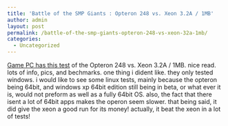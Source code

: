 ```yaml
---
title: 'Battle of the SMP Giants : Opteron 248 vs. Xeon 3.2A / 1MB'
author: admin
layout: post
permalink: /battle-of-the-smp-giants-opteron-248-vs-xeon-32a-1mb/
categories:
  - Uncategorized
---
```

[Game PC has this test][1] of the Opteron 248 vs. Xeon 3.2A / 1MB. nice read. lots of info, pics, and bechmarks. one thing i dident like. they only tested windows. i would like to see some linux tests, mainly because the opteron being 64bit, and windows xp 64bit edition still being in beta, or what ever it is, would not preform as well as a fully 64bit OS. also, the fact that there isent a lot of 64bit apps makes the operon seem slower. that being said, it did give the xeon a good run for its money! actually, it beat the xeon in a lot of tests!

 [1]: http://www.gamepc.com/labs/view_content.asp?id=opt248vsxeon32a&page=1&cookie%5Ftest=1